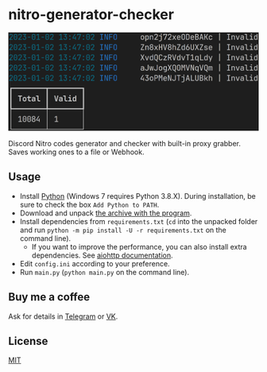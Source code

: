# nitro-generator-checker

![Screenshot](screenshot.png)

Discord Nitro codes generator and checker with built-in proxy grabber. Saves working ones to a file or Webhook.

## Usage

- Install [Python](https://python.org/downloads) (Windows 7 requires Python 3.8.X). During installation, be sure to check the box `Add Python to PATH`.
- Download and unpack [the archive with the program](https://github.com/monosans/nitro-generator-checker/archive/refs/heads/main.zip).
- Install dependencies from `requirements.txt` (`cd` into the unpacked folder and run `python -m pip install -U -r requirements.txt` on the command line).
  - If you want to improve the performance, you can also install extra dependencies. See [aiohttp documentation](https://docs.aiohttp.org/en/stable/index.html#library-installation).
- Edit `config.ini` according to your preference.
- Run `main.py` (`python main.py` on the command line).

## Buy me a coffee

Ask for details in [Telegram](https://t.me/monosans) or [VK](https://vk.com/id607137534).

## License

[MIT](LICENSE)
